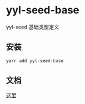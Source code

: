 # yyl-seed-base

yyl-seed 基础类型定义

## 安装

```bash
yarn add yyl-seed-base
```

## 文档

[这里](./docs/modules.md)
